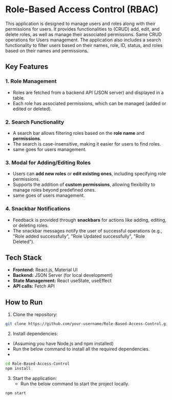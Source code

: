 # Role-Based Access Control (RBAC)

This application is designed to manage users and roles along with their permissions for users. It provides functionalities to (CRUD) add, edit, and delete roles,
as well as manage their associated permissions. Same CRUD operations for Users management.
The application also includes a search functionality to filter users based on their names, role, ID, status, 
and roles based on their names and permissions.

## Key Features

### 1. **Role Management**
- Roles are fetched from a backend API (JSON server) and displayed in a table.
- Each role has associated permissions, which can be managed (added or edited or deleted).
  
### 2. **Search Functionality**
- A search bar allows filtering roles based on the **role name** and **permissions**.
- The search is case-insensitive, making it easier for users to find roles.
- same goes for users management.

### 3. **Modal for Adding/Editing Roles**
- Users can **add new roles** or **edit existing ones**, including specifying role permissions.
- Supports the addition of **custom permissions**, allowing flexibility to manage roles beyond predefined ones.
- same goes of users management.

### 4. **Snackbar Notifications**
- Feedback is provided through **snackbars** for actions like adding, editing, or deleting roles.
- The snackbar messages notify the user of successful operations (e.g., "Role added successfully", "Role Updated successfully", "Role Deleted").

## Tech Stack
- **Frontend:** React.js, Material UI
- **Backend:** JSON Server (for local development)
- **State Management:** React useState, useEffect
- **API calls:** Fetch API

## How to Run

1. Clone the repository:

```bash
git clone https://github.com/your-username/Role-Based-Access-Control.git

````
2. Install dependencies:
- (Assuming you have Node.js and npm installed)
-  Run the below command to install all the required dependencies.
-  
```bash
cd Role-Based-Access-Control
npm install
````

3. Start the application:
   - Run the below command to start the project locally.
```bash
npm start
````
